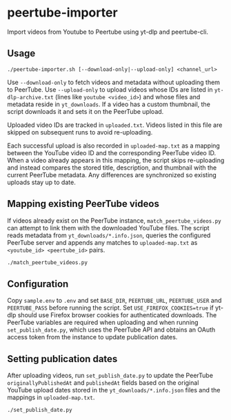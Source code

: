 # peertube-importer
Import videos from Youtube to Peertube using yt-dlp and peertube-cli.

## Usage

```
./peertube-importer.sh [--download-only|--upload-only] <channel_url>
```

Use `--download-only` to fetch videos and metadata without uploading them to
PeerTube. Use `--upload-only` to upload videos whose IDs are listed in
`yt-dlp-archive.txt` (lines like `youtube <video_id>`) and whose files and
metadata reside in `yt_downloads`. If a video has a custom thumbnail, the
script downloads it and sets it on the PeerTube upload.

Uploaded video IDs are tracked in `uploaded.txt`. Videos listed in this file
are skipped on subsequent runs to avoid re-uploading.

Each successful upload is also recorded in `uploaded-map.txt` as a mapping
between the YouTube video ID and the corresponding PeerTube video ID. When a
video already appears in this mapping, the script skips re-uploading and
instead compares the stored title, description, and thumbnail with the current
PeerTube metadata. Any differences are synchronized so existing uploads stay
up to date.

## Mapping existing PeerTube videos

If videos already exist on the PeerTube instance, `match_peertube_videos.py`
can attempt to link them with the downloaded YouTube files. The script reads
metadata from `yt_downloads/*.info.json`, queries the configured PeerTube
server and appends any matches to `uploaded-map.txt` as `<youtube_id>
<peertube_id>` pairs.

```bash
./match_peertube_videos.py
```

## Configuration
Copy `sample.env` to `.env` and set `BASE_DIR`, `PEERTUBE_URL`, `PEERTUBE_USER`
and `PEERTUBE_PASS` before running the script. Set
`USE_FIREFOX_COOKIES=true` if yt-dlp should use Firefox browser cookies for
authenticated downloads. The PeerTube variables are required when uploading and
when running `set_publish_date.py`, which uses the PeerTube API and obtains an
OAuth access token from the instance to update publication dates.


## Setting publication dates

After uploading videos, run `set_publish_date.py` to update the PeerTube
`originallyPublishedAt` and `publishedAt` fields based on the original YouTube
upload dates stored in the `yt_downloads/*.info.json` files and the mappings in
`uploaded-map.txt`.

```bash
./set_publish_date.py
```
